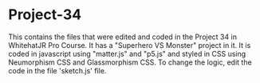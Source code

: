 # Project-34
This contains the files that were edited and coded in the Project 34 in WhitehatJR Pro Course. It has a "Superhero VS Monster" project in it. It is coded in javascript using "matter.js" and "p5.js" and styled in CSS using Neumorphism CSS and Glassmorphism CSS. To change the logic, edit the code in the file 'sketch.js' file.
